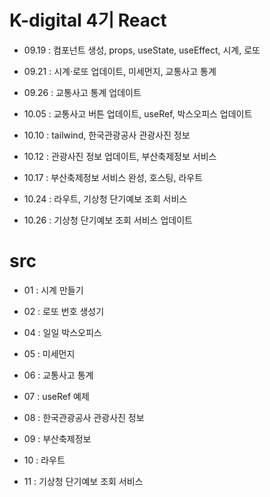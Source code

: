 # K-digital 4기 React

+ 09.19 : 컴포넌트 생성, props, useState, useEffect, 시계, 로또

+ 09.21 : 시계·로또 업데이트, 미세먼지, 교통사고 통계

+ 09.26 : 교통사고 통계 업데이트

+ 10.05 : 교통사고 버튼 업데이트, useRef, 박스오피스 업데이트

+ 10.10 : tailwind, 한국관광공사 관광사진 정보 

+ 10.12 : 관광사진 정보 업데이트, 부산축제정보 서비스

+ 10.17 : 부산축제정보 서비스 완성, 호스팅, 라우트

+ 10.24 : 라우트, 기상청 단기예보 조회 서비스

+ 10.26 : 기상청 단기예보 조회 서비스 업데이트

# src

+ 01 : 시계 만들기

+ 02 : 로또 번호 생성기

+ 04 : 일일 박스오피스

+ 05 : 미세먼지 

+ 06 : 교통사고 통계

+ 07 : useRef 예제

+ 08 : 한국관광공사 관광사진 정보

+ 09 : 부산축제정보 

+ 10 : 라우트

+ 11 : 기상청 단기예보 조회 서비스
